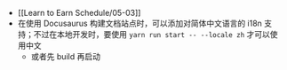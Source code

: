 - [[Learn to Earn Schedule/05-03]]
- 在使用 Docusaurus 构建文档站点时，可以添加对简体中文语言的 i18n 支持；不过在本地开发时，要使用 `yarn run start -- --locale zh` 才可以使用中文
	- 或者先 build 再启动